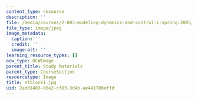 ```yaml
---
content_type: resource
description: ''
file: /media/courses/2-003-modeling-dynamics-and-control-i-spring-2005/2add148386a2cf833d4bae44178beffd_nlblock1.jpg
file_type: image/jpeg
image_metadata:
  caption: ''
  credit: ''
  image-alt: ''
learning_resource_types: []
ocw_type: OCWImage
parent_title: Study Materials
parent_type: CourseSection
resourcetype: Image
title: nlblock1.jpg
uid: 2add1483-86a2-cf83-3d4b-ae44178beffd
---
```

